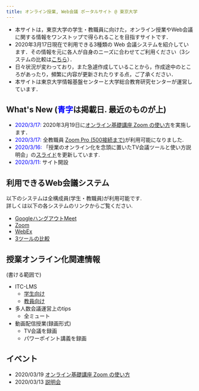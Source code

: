 ```yaml
---
title: オンライン授業, Web会議 ポータルサイト @ 東京大学
---
```


* 本サイトは，東京大学の学生・教職員に向けた，オンライン授業やWeb会議に関する情報をワンストップで得られることを目指すサイトです．  
* 2020年3月17日現在で利用できる3種類の Web 会議システムを紹介しています．その情報を元に各人が自身のニーズに合わせてご利用ください（3システムの比較は<a href="compare">こちら</a>）．
* 日々状況が変わっており，また急遽作成していることから，作成途中のところがあったり，頻繁に内容が更新されたりする点，ご了承ください．
* 本サイトは東京大学情報基盤センターと大学総合教育研究センターが運営しています．

What's New (<span style="color:blue;">青字</span>は掲載日. 最近のものが上)
---------------------------

 * <span style="color:blue;">2020/3/17:</span> 2020年3月19日に[オンライン基礎講座 Zoom の使い方](events/2020-03-19/)を実施します．  
 * <span style="color:blue;">2020/3/17:</span> 全教職員 <a href="zoom/">Zoom Pro (500接続まで)</a>が利用可能になりました.
 * <span style="color:blue;">2020/3/16:</span> 「授業のオンライン化を念頭に置いたTV会議ツールと使い方説明会」の<a href="events/2020-03-13/online_lecture.pdf">スライド</a>を更新しています.
 * <span style="color:blue;">2020/3/11:</span> サイト開設

利用できるWeb会議システム
---------------------------

以下のシステムは全構成員(学生・教職員)が利用可能です.  
詳しくは以下の各システムのリンクからご覧ください.  

* <a href="google_hangouts_meet/">GoogleハングアウトMeet</a>
* <a href="zoom/">Zoom</a>
* <a href="webex/">WebEx</a>
* <a href="compare">3ツールの比較</a>


授業オンライン化関連情報
---------------------------

(書ける範囲で)

* ITC-LMS
  * <a href="lms_students/">学生向け</a>
  * <a href="lms_teachers/">教員向け</a>
* 多人数会議運営上のtips
  * 全ミュート
* 動画配信授業(録画形式)
  * TV会議を録画
  * パワーポイント講義を録画

イベント
---------------------------

* 2020/03/19 [オンライン基礎講座 Zoom の使い方](events/2020-03-19/)  
* 2020/03/13 [説明会](events/2020-03-13/)
